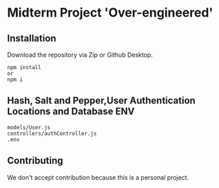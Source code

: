 # Midterm Project 'Over-engineered'

## Installation

Download the repository via Zip or Github Desktop.

```
npm install
or
npm i
```

## Hash, Salt and Pepper,User Authentication Locations and Database ENV

```
models/User.js
controllers/authController.js
.env
```

## Contributing

We don't accept contribution because this is a personal project.
